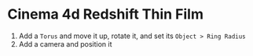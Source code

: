 # Cinema 4d Redshift Thin Film

1. Add a `Torus` and move it up, rotate it, and set its `Object > Ring Radius`
2. Add a camera and position it
